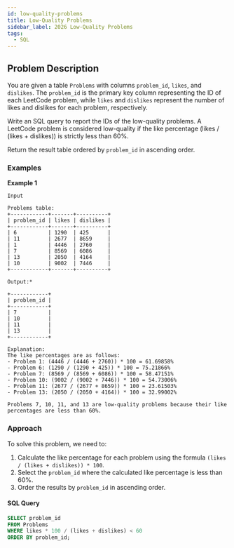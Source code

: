 ```yaml
---
id: low-quality-problems
title: Low-Quality Problems
sidebar_label: 2026 Low-Quality Problems
tags:
  - SQL
---
```


## Problem Description

You are given a table `Problems` with columns `problem_id`, `likes`, and `dislikes`. The `problem_id` is the primary key column representing the ID of each LeetCode problem, while `likes` and `dislikes` represent the number of likes and dislikes for each problem, respectively.

Write an SQL query to report the IDs of the low-quality problems. A LeetCode problem is considered low-quality if the like percentage (likes / (likes + dislikes)) is strictly less than 60%.

Return the result table ordered by `problem_id` in ascending order.

### Examples 

**Example 1**

```
Input

Problems table:
+------------+-------+----------+
| problem_id | likes | dislikes |
+------------+-------+----------+
| 6          | 1290  | 425      |
| 11         | 2677  | 8659     |
| 1          | 4446  | 2760     |
| 7          | 8569  | 6086     |
| 13         | 2050  | 4164     |
| 10         | 9002  | 7446     |
+------------+-------+----------+

Output:*

+------------+
| problem_id |
+------------+
| 7          |
| 10         |
| 11         |
| 13         |
+------------+

Explanation:
The like percentages are as follows:
- Problem 1: (4446 / (4446 + 2760)) * 100 = 61.69858%
- Problem 6: (1290 / (1290 + 425)) * 100 = 75.21866%
- Problem 7: (8569 / (8569 + 6086)) * 100 = 58.47151%
- Problem 10: (9002 / (9002 + 7446)) * 100 = 54.73006%
- Problem 11: (2677 / (2677 + 8659)) * 100 = 23.61503%
- Problem 13: (2050 / (2050 + 4164)) * 100 = 32.99002%

Problems 7, 10, 11, and 13 are low-quality problems because their like percentages are less than 60%.
```

### Approach

To solve this problem, we need to:
1. Calculate the like percentage for each problem using the formula `(likes / (likes + dislikes)) * 100`.
2. Select the `problem_id` where the calculated like percentage is less than 60%.
3. Order the results by `problem_id` in ascending order.

#### SQL Query

```sql
SELECT problem_id
FROM Problems
WHERE likes * 100 / (likes + dislikes) < 60
ORDER BY problem_id;
```